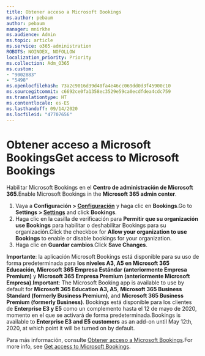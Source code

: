 ```yaml
---
title: Obtener acceso a Microsoft Bookings
ms.author: pebaum
author: pebaum
manager: mnirkhe
ms.audience: Admin
ms.topic: article
ms.service: o365-administration
ROBOTS: NOINDEX, NOFOLLOW
localization_priority: Priority
ms.collection: Adm_O365
ms.custom:
- "9002883"
- "5498"
ms.openlocfilehash: 73a2c9016d39d40fa4e46cc069dd0d3f45900c10
ms.sourcegitcommit: c6692ce0fa1358ec3529e59ca0ecdfdea4cdc759
ms.translationtype: HT
ms.contentlocale: es-ES
ms.lasthandoff: 09/14/2020
ms.locfileid: "47707656"
---
```

# <a name="get-access-to-microsoft-bookings"></a><span data-ttu-id="27f3f-102">Obtener acceso a Microsoft Bookings</span><span class="sxs-lookup"><span data-stu-id="27f3f-102">Get access to Microsoft Bookings</span></span>

<span data-ttu-id="27f3f-103">Habilitar Microsoft Bookings en el **Centro de administración de Microsoft 365**.</span><span class="sxs-lookup"><span data-stu-id="27f3f-103">Enable Microsoft Bookings in the **Microsoft 365 admin center**.</span></span>

1. <span data-ttu-id="27f3f-104">Vaya a **Configuración > [Configuración](https://admin.microsoft.com/Adminportal/Home?source=applauncher#/Settings/Services)** y haga clic en **Bookings**.</span><span class="sxs-lookup"><span data-stu-id="27f3f-104">Go to **Settings > [Settings](https://admin.microsoft.com/Adminportal/Home?source=applauncher#/Settings/Services)** and click **Bookings**.</span></span>
2. <span data-ttu-id="27f3f-105">Haga clic en la casilla de verificación para **Permitir que su organización use Bookings** para habilitar o deshabilitar Bookings para su organización.</span><span class="sxs-lookup"><span data-stu-id="27f3f-105">Click the checkbox for **Allow your organization to use Bookings** to enable or disable bookings for your organization.</span></span>
3. <span data-ttu-id="27f3f-106">Haga clic en **Guardar cambios**.</span><span class="sxs-lookup"><span data-stu-id="27f3f-106">Click **Save Changes**.</span></span>

<span data-ttu-id="27f3f-107">**Importante**: la aplicación Microsoft Bookings está disponible para su uso de forma predeterminada para **los niveles A3, A5 en Microsoft 365 Educación**, **Microsoft 365 Empresa Estándar (anteriormente Empresa Premium)** y **Microsoft 365 Empresa Premium (anteriormente Microsoft Empresa)**.</span><span class="sxs-lookup"><span data-stu-id="27f3f-107">**Important**: The Microsoft Booking app is available to use by default for **Microsoft 365 Education A3, A5**, **Microsoft 365 Business Standard (formerly Business Premium)**, and **Microsoft 365 Business Premium (formerly Business)**.</span></span> <span data-ttu-id="27f3f-108">Bookings está disponible para los clientes de **Enterprise E3 y E5** como un complemento hasta el 12 de mayo de 2020, momento en el que se activará de forma predeterminada.</span><span class="sxs-lookup"><span data-stu-id="27f3f-108">Bookings is available to **Enterprise E3 and E5 customers** as an add-on until May 12th, 2020, at which point it will be turned on by default.</span></span>

<span data-ttu-id="27f3f-109">Para más información, consulte [Obtener acceso a Microsoft Bookings](https://support.microsoft.com/es-ES/office/get-access-to-microsoft-bookings-5382dc07-aaa5-45c9-8767-502333b214ce).</span><span class="sxs-lookup"><span data-stu-id="27f3f-109">For more info, see [Get access to Microsoft Bookings](https://support.microsoft.com/es-ES/office/get-access-to-microsoft-bookings-5382dc07-aaa5-45c9-8767-502333b214ce).</span></span>
